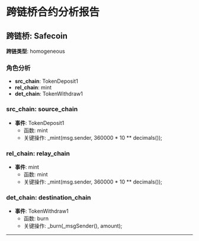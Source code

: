 # 跨链桥合约分析报告
## 跨链桥: Safecoin
**跨链类型**: homogeneous
### 角色分析
- **src_chain**: TokenDeposit1
- **rel_chain**: mint
- **det_chain**: TokenWithdraw1
### src_chain: source_chain
- **事件**: TokenDeposit1
  - 函数: mint
  - 关键操作: _mint(msg.sender, 360000 * 10 ** decimals());
### rel_chain: relay_chain
- **事件**: mint
  - 函数: mint
  - 关键操作: _mint(msg.sender, 360000 * 10 ** decimals());
### det_chain: destination_chain
- **事件**: TokenWithdraw1
  - 函数: burn
  - 关键操作: _burn(_msgSender(), amount);
---
